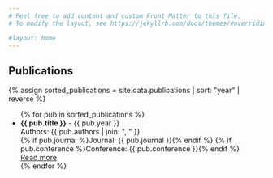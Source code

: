 ```yaml
---
# Feel free to add content and custom Front Matter to this file.
# To modify the layout, see https://jekyllrb.com/docs/themes/#overriding-theme-defaults

#layout: home
---
```



<section id="publications">
    <h2 class="mb-4">Publications</h2>
    {% assign sorted_publications = site.data.publications | sort: "year" | reverse %}
    <ul class="list-group">
        {% for pub in sorted_publications %}
        <li class="list-group-item">
            <strong>{{ pub.title }}</strong> - {{ pub.year }}<br>
            Authors: {{ pub.authors | join: ", " }}<br>
            {% if pub.journal %}Journal: {{ pub.journal }}{% endif %}
            {% if pub.conference %}Conference: {{ pub.conference }}{% endif %}
            <br><a href="{{ pub.link }}" target="_blank">Read more</a>
        </li>
        {% endfor %}
    </ul>
</section>